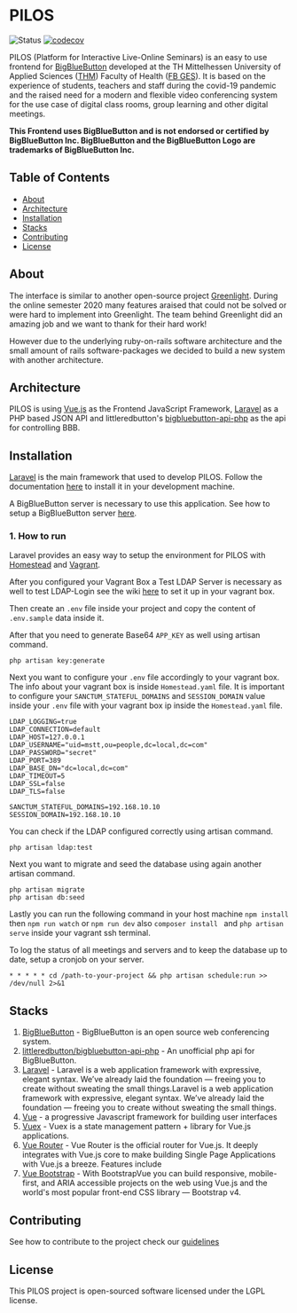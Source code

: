 # PILOS

![Status](https://github.com/THM-Health/PILOS/workflows/CI/badge.svg)
[![codecov](https://codecov.io/gh/THM-Health/PILOS/branch/master/graph/badge.svg?token=6EXYQKIG3W)](https://codecov.io/gh/THM-Health/PILOS)

PILOS (Platform for Interactive Live-Online Seminars) is an easy to use frontend for [BigBlueButton](https://bigbluebutton.org/) developed at the TH Mittelhessen University of Applied Sciences ([THM](https://thm.de/)) Faculty of Health ([FB GES](https://www.thm.de/ges/)).
It is based on the experience of students, teachers and staff during the covid-19 pandemic and the raised need for a modern and flexible video conferencing system for the use case of digital class rooms, group learning and other digital meetings. 


**This Frontend uses BigBlueButton and is not endorsed or certified by BigBlueButton Inc. BigBlueButton and the BigBlueButton Logo are trademarks of BigBlueButton Inc.**

## Table of Contents 
* [About](#About)
* [Architecture](#Architecture)
* [Installation](#Installation)
* [Stacks](#Stacks)
* [Contributing](#Contributing)
* [License](#License)

## About 

The interface is similar to another open-source project [Greenlight](https://github.com/bigbluebutton/greenlight).
During the online semester 2020 many features araised that could not be solved or were hard to implement into Greenlight.
The team behind Greenlight did an amazing job and we want to thank for their hard work!

However due to the underlying ruby-on-rails software architecture and the small amount of rails software-packages
we decided to build a new system with another architecture.

## Architecture

PILOS is using [Vue.js](https://vuejs.org/) as the Frontend JavaScript Framework, [Laravel](https://laravel.com/) as a PHP based JSON API and littleredbutton's [bigbluebutton-api-php](https://github.com/littleredbutton/bigbluebutton-api-php) as the api for controlling BBB.

## Installation

[Laravel](https://laravel.com/) is the main framework that used to develop PILOS. Follow the documentation [here](https://laravel.com/docs/7.x/) to install it in your development machine. 

A BigBlueButton server is necessary to use this application. See how to setup a BigBlueButton server [here](https://docs.bigbluebutton.org/).  

### 1. How to run

Laravel provides an easy way to setup the environment for PILOS with [Homestead](https://laravel.com/docs/7.x/homestead) and [Vagrant](https://www.vagrantup.com/).
 
After you configured your Vagrant Box a Test LDAP Server is necessary as well to test LDAP-Login see the wiki [here](https://github.com/THM-Health/PILOS/wiki/Installing-OpenLDAP) to set it up in your vagrant box. 

Then create an ```.env``` file inside your project and copy the content of ```.env.sample``` data inside it. 

After that you need to generate Base64 ```APP_KEY``` as well using artisan command. 

```
php artisan key:generate
```

Next you want to configure your ``.env`` file accordingly to your vagrant box. The info about your vagrant box is inside ``Homestead.yaml`` file. It is important to configure your ``SANCTUM_STATEFUL_DOMAINS`` and ``SESSION_DOMAIN`` value inside your ``.env`` file with your vagrant box ip inside the ``Homestead.yaml`` file.

```
LDAP_LOGGING=true
LDAP_CONNECTION=default
LDAP_HOST=127.0.0.1
LDAP_USERNAME="uid=mstt,ou=people,dc=local,dc=com"
LDAP_PASSWORD="secret"
LDAP_PORT=389
LDAP_BASE_DN="dc=local,dc=com"
LDAP_TIMEOUT=5
LDAP_SSL=false
LDAP_TLS=false

SANCTUM_STATEFUL_DOMAINS=192.168.10.10
SESSION_DOMAIN=192.168.10.10
```

You can check if the LDAP configured correctly using artisan command.

```
php artisan ldap:test
```

Next you want to migrate and seed the database using again another artisan command. 

```
php artisan migrate
php artisan db:seed
```

Lastly you can run the following command in your host machine ``npm install `` then ``npm run watch`` or ``npm run dev``  also
``composer install `` and ``php artisan serve`` inside your vagrant ssh terminal.


To log the status of all meetings and servers and to keep the database up to date, setup a cronjob on your server.

```
* * * * * cd /path-to-your-project && php artisan schedule:run >> /dev/null 2>&1
```

## Stacks

1. [BigBlueButton](https://bigbluebutton.org/) - BigBlueButton is an open source web conferencing system.
2. [littleredbutton/bigbluebutton-api-php](https://github.com/littleredbutton/bigbluebutton-api-php) - An unofficial php api for BigBlueButton.
3. [Laravel](https://laravel.com/) - Laravel is a web application framework with expressive, elegant syntax. We’ve already laid the foundation — freeing you to create without sweating the small things.Laravel is a web application framework with expressive, elegant syntax. We’ve already laid the foundation — freeing you to create without sweating the small things.
4. [Vue](https://vuejs.org/) -  a progressive Javascript framework for building user interfaces
5. [Vuex](https://vuex.vuejs.org/) - Vuex is a state management pattern + library for Vue.js applications.
6. [Vue Router](https://router.vuejs.org/) - Vue Router is the official router for Vue.js. It deeply integrates with Vue.js core to make building Single Page Applications with Vue.js a breeze. Features include
7. [Vue Bootstrap](https://bootstrap-vue.org/) - With BootstrapVue you can build responsive, mobile-first, and ARIA accessible projects on the web using Vue.js and the world's most popular front-end CSS library — Bootstrap v4.


## Contributing

See how to contribute to the project check our [guidelines](CONTRIBUTE.MD)

## License

This PILOS project is open-sourced software licensed under the LGPL license.
